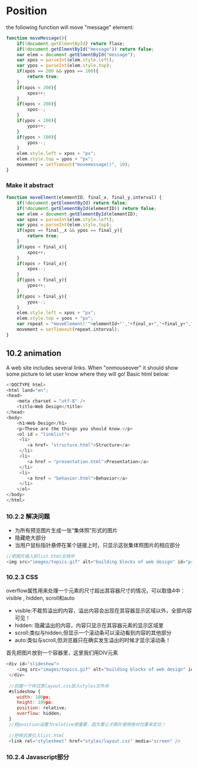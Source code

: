 # Position 
the following function will move "message" element:
```javascript
function moveMessage(){
    if(!document.getElmentById) return flase;
    if(!document.getElmentById("message")) return false;
    var elem = document.getElmentById("message");
    var xpos = parseInt(elem.style.left);
    var ypos = parseInt(elem.style.top);
    if(xpos == 200 && ypos == 100){
        return true;
    }
    if(xpos < 200){
        xpos++;
    }
    if(xpos > 200){
        xpos--;
    }
    if(ypos < 100){
        ypos++;
    }
    if(ypos > 100){
        ypos--;
    }
    elem.style.left = xpos + "px";
    elem.style.top = ypos + "px";
    movement = setTimeout("movemessage()", 10);
}
```

### Make it abstract

```javascript
function moveElment(elementID, final_x, final_y,interval) {
    if(!document.getElementById) return false;
    if(!document.getElementById(elementID)) return false;
    var elem = document.getElementById(elementID);
    var xpos = parseInt(elem.style.left);
    var ypos = parseInt(elem.style.top);
    if(xpos == final__x && ypos == final_y){
        return true;
    }
    if(xpos < final_x){
        xpos++;
    }
    if(xpos > final_x){
        xpos--;
    }
    if(ypos < final_y){
        ypos++;
    }
    if(ypos > final_y){
        ypos--;
    }
    elem.style.left = xpos + "px";
    elem.style.top = yoos + "px";
    var repeat = "moveElement('"+elementId+"',"+final_x+","+final_y+","+interval+")";
    movement = setTimeout(repeat,interval);
}
```
## 10.2 animation
A web site includes several links. When "onmouseover" it should show some picture to let user know where they will go! Basic html below:
```javascript
<!DOCTYPE html>
<html land="en";
<head>
    <meta charset = "utf-8" />
    <title>Web Design</title>
</head>
<body>
    <h1>Web Design</h1>
    <p>These are the things you should know.</p>
    <ol id = "linklist">
     <li>
        <a href= "structure.html">Structure</a>
     </li>
     <li>
        <a href = "presentation.html">Presentation</a>
     </li>
     <li>
        <a href = "behavior.html">Behavior</a>
     </li>
    </ol>
</body>
</html>
```
### 10.2.2 解决问题
- 为所有预览图片生成一张“集体照”形式的图片
- 隐藏绝大部分
- 当用户鼠标指针悬停在某个链接上时，只显示这张集体照图片的相应部分



```javascript
//把图片插入到list.html文档中
<img src="images/topics.gif" alt="building blocks of web design" id="preview" />
```
### 10.2.3 CSS
overflow属性用来处理一个元素的尺寸超出其容器尺寸的情况，可以取值4中：visible , hidden, scroll和auto
- visible:不裁剪溢出的内容，溢出内容会出现在其容器显示区域以外，全部内容可见！
- hidden: 隐藏溢出的内容，内容只显示在其容器元素的显示区域里
- scroll:类似与hidden,但显示一个滚动条可以滚动看到内容的其他部分
- auto:类似与scroll,但浏览器只在确实发生溢出的时候才显示滚动条！



首先把图片放到一个容器里，这里我们用DIV元素
```javascript
<div id="slideshow">
    <img src="images/topics.gif" alt="building blocks of web design" id="preview" />
 </div>
 
 //创建一个样式表layout.css放入styles文件夹
 #slideshow {
    width: 100px;
    height: 100px;
    position: relative;
    overflow: hidden;
 }
 //把position设置为relative很重要，因为要让子图片使用绝对位置来定位！
 
 //把样式表引入list.html
 <link rel="stylesheet" href="styles/layout.css" media="screen" />
 ```
 ### 10.2.4 Javascript部分
 
 
